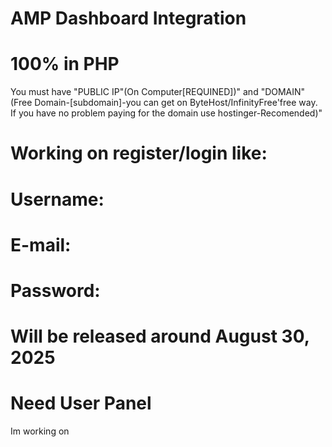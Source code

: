 # AMP Dashboard Integration
# 100% in PHP

You must have "PUBLIC IP"(On Computer[REQUINED])" and "DOMAIN"(Free Domain-[subdomain]-you can get on ByteHost/InfinityFree'free way. If you have no problem paying for the domain use hostinger-Recomended)"

# Working on register/login like:
# Username:
# E-mail:
# Password:
# Will be released around August 30, 2025



# Need User Panel
Im working on